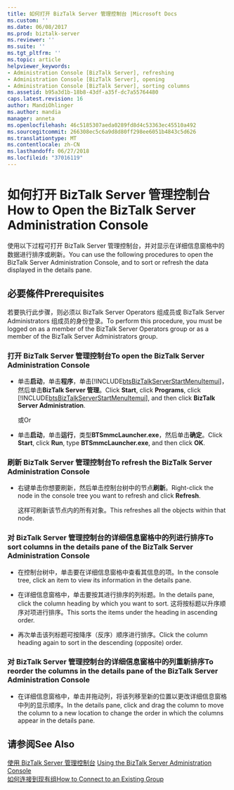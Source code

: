 ```yaml
---
title: 如何打开 BizTalk Server 管理控制台 |Microsoft Docs
ms.custom: ''
ms.date: 06/08/2017
ms.prod: biztalk-server
ms.reviewer: ''
ms.suite: ''
ms.tgt_pltfrm: ''
ms.topic: article
helpviewer_keywords:
- Administration Console [BizTalk Server], refreshing
- Administration Console [BizTalk Server], opening
- Administration Console [BizTalk Server], sorting columns
ms.assetid: b95a3d1b-18b8-43df-a35f-dc7a55764480
caps.latest.revision: 16
author: MandiOhlinger
ms.author: mandia
manager: anneta
ms.openlocfilehash: 46c5185307aeda0289fd8d4c53363ec45510a492
ms.sourcegitcommit: 266308ec5c6a9d8d80ff298ee6051b4843c5d626
ms.translationtype: MT
ms.contentlocale: zh-CN
ms.lasthandoff: 06/27/2018
ms.locfileid: "37016119"
---
```

# <a name="how-to-open-the-biztalk-server-administration-console"></a><span data-ttu-id="6efeb-102">如何打开 BizTalk Server 管理控制台</span><span class="sxs-lookup"><span data-stu-id="6efeb-102">How to Open the BizTalk Server Administration Console</span></span>
<span data-ttu-id="6efeb-103">使用以下过程可打开 BizTalk Server 管理控制台，并对显示在详细信息窗格中的数据进行排序或刷新。</span><span class="sxs-lookup"><span data-stu-id="6efeb-103">You can use the following procedures to open the BizTalk Server Administration Console, and to sort or refresh the data displayed in the details pane.</span></span>  
  
## <a name="prerequisites"></a><span data-ttu-id="6efeb-104">必要條件</span><span class="sxs-lookup"><span data-stu-id="6efeb-104">Prerequisites</span></span>  
 <span data-ttu-id="6efeb-105">若要执行此步骤，则必须以 BizTalk Server Operators 组成员或 BizTalk Server Administrators 组成员的身份登录。</span><span class="sxs-lookup"><span data-stu-id="6efeb-105">To perform this procedure, you must be logged on as a member of the BizTalk Server Operators group or as a member of the BizTalk Server Administrators group.</span></span>  
  
### <a name="to-open-the-biztalk-server-administration-console"></a><span data-ttu-id="6efeb-106">打开 BizTalk Server 管理控制台</span><span class="sxs-lookup"><span data-stu-id="6efeb-106">To open the BizTalk Server Administration Console</span></span>  
  
- <span data-ttu-id="6efeb-107">单击**启动**，单击**程序**，单击[!INCLUDE[btsBizTalkServerStartMenuItemui](../includes/btsbiztalkserverstartmenuitemui-md.md)]，然后单击**BizTalk Server 管理**。</span><span class="sxs-lookup"><span data-stu-id="6efeb-107">Click **Start**, click **Programs**, click [!INCLUDE[btsBizTalkServerStartMenuItemui](../includes/btsbiztalkserverstartmenuitemui-md.md)], and then click **BizTalk Server Administration**.</span></span>  
  
   <span data-ttu-id="6efeb-108">或</span><span class="sxs-lookup"><span data-stu-id="6efeb-108">Or</span></span>  
  
- <span data-ttu-id="6efeb-109">单击**启动**，单击**运行**，类型**BTSmmcLauncher.exe**，然后单击**确定**。</span><span class="sxs-lookup"><span data-stu-id="6efeb-109">Click **Start**, click **Run**, type **BTSmmcLauncher.exe**, and then click **OK**.</span></span>  
  
### <a name="to-refresh-the-biztalk-server-administration-console"></a><span data-ttu-id="6efeb-110">刷新 BizTalk Server 管理控制台</span><span class="sxs-lookup"><span data-stu-id="6efeb-110">To refresh the BizTalk Server Administration Console</span></span>  
  
-   <span data-ttu-id="6efeb-111">右键单击你想要刷新，然后单击控制台树中的节点**刷新**。</span><span class="sxs-lookup"><span data-stu-id="6efeb-111">Right-click the node in the console tree you want to refresh and click **Refresh**.</span></span>  
  
     <span data-ttu-id="6efeb-112">这样可刷新该节点内的所有对象。</span><span class="sxs-lookup"><span data-stu-id="6efeb-112">This refreshes all the objects within that node.</span></span>  
  
### <a name="to-sort-columns-in-the-details-pane-of-the-biztalk-server-administration-console"></a><span data-ttu-id="6efeb-113">对 BizTalk Server 管理控制台的详细信息窗格中的列进行排序</span><span class="sxs-lookup"><span data-stu-id="6efeb-113">To sort columns in the details pane of the BizTalk Server Administration Console</span></span>  
  
-   <span data-ttu-id="6efeb-114">在控制台树中，单击要在详细信息窗格中查看其信息的项。</span><span class="sxs-lookup"><span data-stu-id="6efeb-114">In the console tree, click an item to view its information in the details pane.</span></span>  
  
-   <span data-ttu-id="6efeb-115">在详细信息窗格中，单击要按其进行排序的列标题。</span><span class="sxs-lookup"><span data-stu-id="6efeb-115">In the details pane, click the column heading by which you want to sort.</span></span> <span data-ttu-id="6efeb-116">这将按标题以升序顺序对项进行排序。</span><span class="sxs-lookup"><span data-stu-id="6efeb-116">This sorts the items under the heading in ascending order.</span></span>  
  
-   <span data-ttu-id="6efeb-117">再次单击该列标题可按降序（反序）顺序进行排序。</span><span class="sxs-lookup"><span data-stu-id="6efeb-117">Click the column heading again to sort in the descending (opposite) order.</span></span>  
  
### <a name="to-reorder-the-columns-in-the-details-pane-of-the-biztalk-server-administration-console"></a><span data-ttu-id="6efeb-118">对 BizTalk Server 管理控制台的详细信息窗格中的列重新排序</span><span class="sxs-lookup"><span data-stu-id="6efeb-118">To reorder the columns in the details pane of the BizTalk Server Administration Console</span></span>  
  
-   <span data-ttu-id="6efeb-119">在详细信息窗格中，单击并拖动列，将该列移至新的位置以更改详细信息窗格中列的显示顺序。</span><span class="sxs-lookup"><span data-stu-id="6efeb-119">In the details pane, click and drag the column to move the column to a new location to change the order in which the columns appear in the details pane.</span></span>  
  
## <a name="see-also"></a><span data-ttu-id="6efeb-120">请参阅</span><span class="sxs-lookup"><span data-stu-id="6efeb-120">See Also</span></span>  
 <span data-ttu-id="6efeb-121">[使用 BizTalk Server 管理控制台](../core/using-the-biztalk-server-administration-console.md) </span><span class="sxs-lookup"><span data-stu-id="6efeb-121">[Using the BizTalk Server Administration Console](../core/using-the-biztalk-server-administration-console.md) </span></span>  
 [<span data-ttu-id="6efeb-122">如何连接到现有组</span><span class="sxs-lookup"><span data-stu-id="6efeb-122">How to Connect to an Existing Group</span></span>](../core/how-to-connect-to-an-existing-group.md)